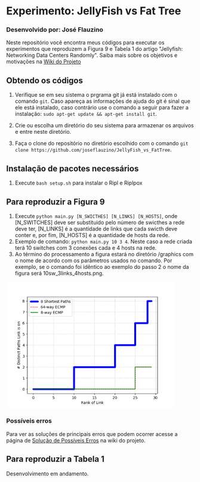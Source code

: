 # Experimento: JellyFish vs Fat Tree
### Desenvolvido por: José Flauzino

Neste repositório você encontra meus códigos para executar os experimentos que reproduzem a Figura 9 e Tabela 1 do artigo "Jellyfish: Networking Data Centers Randomly".
Saiba mais sobre os objetivos e motivações na <a href="https://github.com/joseflauzino/JellyFish_vs_FatTree/wiki">Wiki do Projeto</a> 

## Obtendo os códigos
1. Verifique se em seu sistema o prgrama git já está instalado com o comando `git`. Caso apareça as informações de ajuda do git é sinal que ele está instalado, caso contrário use o comando a seguir para fazer a instalação: `sudo apt-get update && apt-get install git`.

2. Crie ou escolha um diretório do seu sistema para armazenar os arquivos e entre neste diretório.

3. Faça o clone do repositório no diretório escolhido com o comando `git clone https://github.com/joseflauzino/JellyFish_vs_FatTree`.

## Instalação de pacotes necessários
1. Execute `bash setup.sh` para instalar o Ripl e Riplpox

## Para reproduzir a Figura 9

1. Execute `python main.py [N_SWICTHES] [N_LINKS] [N_HOSTS]`, onde [N_SWITCHES] deve ser substituido pelo número de swicthes a rede deve ter, [N_LINKS] é a quantidade de links que cada swicth deve conter e, por fim, [N_HOSTS] é a quantidade de hosts da rede.
2. Exemplo de comando: `python main.py 10 3 4`. Neste caso a rede criada terá 10 switches com 3 conexões cada e 4 hosts na rede.
3. Ao término do processamento a figura estará no diretório /graphics com o nome de acordo com os parâmetros usados no comando. Por exemplo, se o comando foi idêntico ao exemplo do passo 2 o nome da figura será 10sw_3links_4hosts.png. 

<img src="graphics/10sw_3links_4hosts.png" width="450" ></img>

### Possíveis erros
Para ver as soluções de principais erros que podem ocorrer acesse a página de <a href="https://github.com/joseflauzino/JellyFish_vs_FatTree/wiki">Solução de Possíveis Erros</a> na wiki do projeto.

## Para reproduzir a Tabela 1
Desenvolvimento em andamento.
